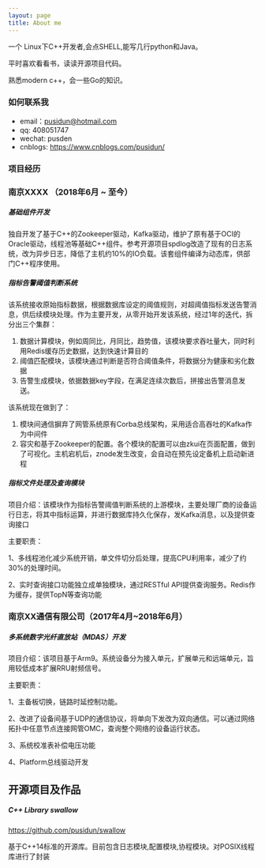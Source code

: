```yaml
---
layout: page
title: About me
---
```


一个 Linux下C++开发者,会点SHELL,能写几行python和Java。

平时喜欢看看书，读读开源项目代码。

熟悉modern c++，会一些Go的知识。


### 如何联系我

- email：pusidun@hotmail.com
- qq: 408051747
- wechat: pusden
- cnblogs: https://www.cnblogs.com/pusidun/
 
### 项目经历

### 南京XXXX （2018年6月 ~ 至今）

##### 基础组件开发

独自开发了基于C++的Zookeeper驱动，Kafka驱动，维护了原有基于OCI的Oracle驱动，线程池等基础C++组件。参考开源项目spdlog改造了现有的日志系统，改为异步日志，降低了主机约10%的IO负载。该套组件编译为动态库，供部门C++程序使用。

##### 指标告警阈值判断系统

该系统接收原始指标数据，根据数据库设定的阈值规则，对超阈值指标发送告警消息，供后续模块处理。作为主要开发，从零开始开发该系统，经过1年的迭代，拆分出三个集群：

1. 数据计算模块，例如周同比，月同比，趋势值，该模块要求吞吐量大，同时利用Redis缓存历史数据，达到快速计算目的 
2. 阈值匹配模块，该模块通过判断是否符合阈值条件，将数据分为健康和劣化数据 
3.  告警生成模块，依据数据key字段，在满足连续次数后，拼接出告警消息发送。

该系统现在做到了：
1. 模块间通信摒弃了网管系统原有Corba总线架构，采用适合高吞吐的Kafka作为中间件 
2. 容灾和基于Zookeeper的配置。各个模块的配置可以由zkui在页面配置，做到了可视化。主机宕机后，znode发生改变，会自动在预先设定备机上启动新进程

##### 指标文件处理及查询模块

项目介绍：该模块作为指标告警阈值判断系统的上游模块，主要处理厂商的设备运行日志，将其中指标运算，并进行数据库持久化保存，发Kafka消息，以及提供查询接口

主要职责：

1、多线程池化减少系统开销，单文件切分后处理，提高CPU利用率，减少了约30%的处理时间。

2、实时查询接口功能独立成单独模块，通过RESTful API提供查询服务。Redis作为缓存，提供TopN等查询功能



### 南京XX通信有限公司（2017年4月~2018年6月）

##### 多系统数字光纤直放站（MDAS）开发

项目介绍：该项目基于Arm9。系统设备分为接入单元，扩展单元和远端单元，旨用较低成本扩展RRU射频信号。

主要职责：

1、主备板切换，链路时延控制功能。

2、改进了设备间基于UDP的通信协议，将单向下发改为双向通信。可以通过网络拓扑中任意节点连接网管OMC，查询整个网络的设备运行状态。

3、系统校准表补偿电压功能

4、Platform总线驱动开发

## 开源项目及作品

##### C++ Library swallow

<https://github.com/pusidun/swallow>

基于C++14标准的开源库。目前包含日志模块,配置模块,协程模块。对POSIX线程库进行了封装
